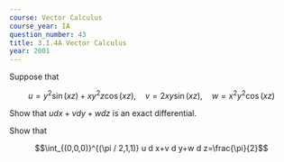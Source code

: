 ```yaml
---
course: Vector Calculus
course_year: IA
question_number: 43
title: 3.I.4A Vector Calculus
year: 2001
---
```



Suppose that

$$u=y^{2} \sin (x z)+x y^{2} z \cos (x z), \quad v=2 x y \sin (x z), \quad w=x^{2} y^{2} \cos (x z)$$

Show that $u d x+v d y+w d z$ is an exact differential.

Show that

$$\int_{(0,0,0)}^{(\pi / 2,1,1)} u d x+v d y+w d z=\frac{\pi}{2}$$